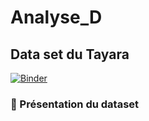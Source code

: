 # Analyse_D

## Data set du Tayara

[![Binder](https://mybinder.org/badge_logo.svg)](https://mybinder.org/v2/gh/EyaTriki/Analyse_D/main?labpath=index.ipynb)

### :file_folder: Présentation du dataset


